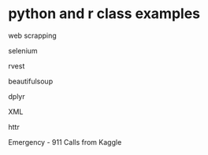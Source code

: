 # python and r class examples

web scrapping

selenium

rvest

beautifulsoup

dplyr

XML

httr


Emergency - 911 Calls from Kaggle
